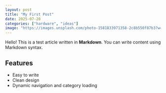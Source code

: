 ```yaml
---
layout: post
title: "My First Post"
date: 2025-07-28
categories: ["hardware", "ideas"]
image: "https://images.unsplash.com/photo-1581833971358-2c8b550f87b3?w=400&h=300&fit=crop"
---
```


Hello! This is a test article written in **Markdown**. You can write content using Markdown syntax.

## Features

- Easy to write
- Clean design
- Dynamic navigation and category loading


